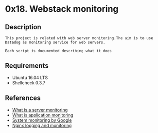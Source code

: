 # 0x18. Webstack monitoring
## Description
    This project is related with web server monitoring.The aim is to use Datadog as monitoring service for web servers.

    Each script is documented describing what it does
## Requirements
- Ubuntu 16.04 LTS
- Shellcheck 0.3.7
## References
- [What is a server monitoring](https://www.sumologic.com/glossary/server-monitoring/)
- [What is application monitoring](https://en.wikipedia.org/wiki/Application_performance_management)
- [System monitoring by Google](https://sre.google/sre-book/monitoring-distributed-systems/)
- [Nginx logging and monitoring](https://docs.nginx.com/nginx/admin-guide/monitoring/logging/)